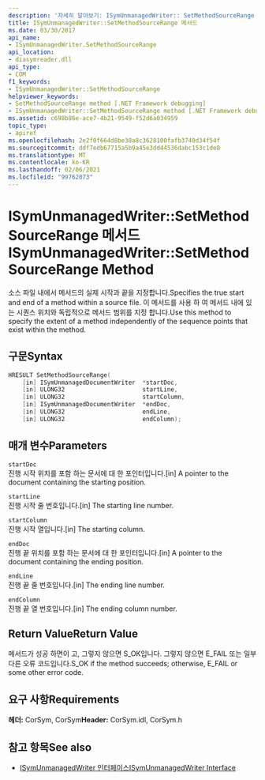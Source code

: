 ```yaml
---
description: '자세히 알아보기: ISymUnmanagedWriter:: SetMethodSourceRange 메서드'
title: ISymUnmanagedWriter::SetMethodSourceRange 메서드
ms.date: 03/30/2017
api_name:
- ISymUnmanagedWriter.SetMethodSourceRange
api_location:
- diasymreader.dll
api_type:
- COM
f1_keywords:
- ISymUnmanagedWriter::SetMethodSourceRange
helpviewer_keywords:
- SetMethodSourceRange method [.NET Framework debugging]
- ISymUnmanagedWriter::SetMethodSourceRange method [.NET Framework debugging]
ms.assetid: c698b86e-ace7-4b21-9549-f52d6a034959
topic_type:
- apiref
ms.openlocfilehash: 2e2f0f664d8be30a8c3628100fafb3740d34f54f
ms.sourcegitcommit: ddf7edb67715a5b9a45e3dd44536dabc153c1de0
ms.translationtype: MT
ms.contentlocale: ko-KR
ms.lasthandoff: 02/06/2021
ms.locfileid: "99762073"
---
```

# <a name="isymunmanagedwritersetmethodsourcerange-method"></a><span data-ttu-id="d4775-103">ISymUnmanagedWriter::SetMethodSourceRange 메서드</span><span class="sxs-lookup"><span data-stu-id="d4775-103">ISymUnmanagedWriter::SetMethodSourceRange Method</span></span>

<span data-ttu-id="d4775-104">소스 파일 내에서 메서드의 실제 시작과 끝을 지정합니다.</span><span class="sxs-lookup"><span data-stu-id="d4775-104">Specifies the true start and end of a method within a source file.</span></span> <span data-ttu-id="d4775-105">이 메서드를 사용 하 여 메서드 내에 있는 시퀀스 위치와 독립적으로 메서드 범위를 지정 합니다.</span><span class="sxs-lookup"><span data-stu-id="d4775-105">Use this method to specify the extent of a method independently of the sequence points that exist within the method.</span></span>  
  
## <a name="syntax"></a><span data-ttu-id="d4775-106">구문</span><span class="sxs-lookup"><span data-stu-id="d4775-106">Syntax</span></span>  
  
```cpp  
HRESULT SetMethodSourceRange(  
    [in] ISymUnmanagedDocumentWriter  *startDoc,  
    [in] ULONG32                      startLine,  
    [in] ULONG32                      startColumn,  
    [in] ISymUnmanagedDocumentWriter  *endDoc,  
    [in] ULONG32                      endLine,  
    [in] ULONG32                      endColumn);  
```  
  
## <a name="parameters"></a><span data-ttu-id="d4775-107">매개 변수</span><span class="sxs-lookup"><span data-stu-id="d4775-107">Parameters</span></span>  

 `startDoc`  
 <span data-ttu-id="d4775-108">진행 시작 위치를 포함 하는 문서에 대 한 포인터입니다.</span><span class="sxs-lookup"><span data-stu-id="d4775-108">[in] A pointer to the document containing the starting position.</span></span>  
  
 `startLine`  
 <span data-ttu-id="d4775-109">진행 시작 줄 번호입니다.</span><span class="sxs-lookup"><span data-stu-id="d4775-109">[in] The starting line number.</span></span>  
  
 `startColumn`  
 <span data-ttu-id="d4775-110">진행 시작 열입니다.</span><span class="sxs-lookup"><span data-stu-id="d4775-110">[in] The starting column.</span></span>  
  
 `endDoc`  
 <span data-ttu-id="d4775-111">진행 끝 위치를 포함 하는 문서에 대 한 포인터입니다.</span><span class="sxs-lookup"><span data-stu-id="d4775-111">[in] A pointer to the document containing the ending position.</span></span>  
  
 `endLine`  
 <span data-ttu-id="d4775-112">진행 끝 줄 번호입니다.</span><span class="sxs-lookup"><span data-stu-id="d4775-112">[in] The ending line number.</span></span>  
  
 `endColumn`  
 <span data-ttu-id="d4775-113">진행 끝 열 번호입니다.</span><span class="sxs-lookup"><span data-stu-id="d4775-113">[in] The ending column number.</span></span>  
  
## <a name="return-value"></a><span data-ttu-id="d4775-114">Return Value</span><span class="sxs-lookup"><span data-stu-id="d4775-114">Return Value</span></span>  

 <span data-ttu-id="d4775-115">메서드가 성공 하면이 고, 그렇지 않으면 S_OK입니다. 그렇지 않으면 E_FAIL 또는 일부 다른 오류 코드입니다.</span><span class="sxs-lookup"><span data-stu-id="d4775-115">S_OK if the method succeeds; otherwise, E_FAIL or some other error code.</span></span>  
  
## <a name="requirements"></a><span data-ttu-id="d4775-116">요구 사항</span><span class="sxs-lookup"><span data-stu-id="d4775-116">Requirements</span></span>  

 <span data-ttu-id="d4775-117">**헤더:** CorSym, CorSym</span><span class="sxs-lookup"><span data-stu-id="d4775-117">**Header:** CorSym.idl, CorSym.h</span></span>  
  
## <a name="see-also"></a><span data-ttu-id="d4775-118">참고 항목</span><span class="sxs-lookup"><span data-stu-id="d4775-118">See also</span></span>

- [<span data-ttu-id="d4775-119">ISymUnmanagedWriter 인터페이스</span><span class="sxs-lookup"><span data-stu-id="d4775-119">ISymUnmanagedWriter Interface</span></span>](isymunmanagedwriter-interface.md)
